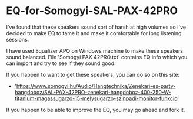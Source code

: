# EQ-for-Somogyi-SAL-PAX-42PRO
I've found that these speakers sound sort of harsh at high volumes so I've decided to make EQ to tame it and make it comfortable for long listening sessions.

I have used Equalizer APO on Windows machine to make these speakers sound balanced. File 'Somogyi PAX 42PRO.txt' contains EQ info which you can import and try to see if they sound good.

If you happen to want to get these speakers, you can do so on this site:
 - 'https://www.somogyi.hu/Audio/Hangtechnika/Zenekari-es-party-hangdoboz/SAL-PAX-42PRO-zenekari-hangdoboz-400-250-W-titanium-magassugarzo-15-melysugarzo-szinpadi-monitor-funkcio'

If you happen to be able to improve the EQ, you may go ahead and fork it.
